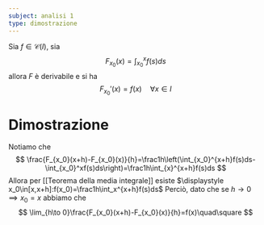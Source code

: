 ```yaml
---
subject: analisi 1
type: dimostrazione
---
```

Sia $f\in\mathcal{C}(I)$, sia 
$$
F_{x_0}(x)=\int_{x_0}^xf(s)ds
$$
allora $F$ è derivabile e si ha
$$
F_{x_0}'(x)=f(x)\quad\forall x\in I
$$
# Dimostrazione
Notiamo che
$$
\frac{F_{x_0}(x+h)-F_{x_0}(x)}{h}=\frac1h\left(\int_{x_0}^{x+h}f(s)ds-\int_{x_0}^xf(s)ds\right)=\frac1h\int_{x}^{x+h}f(s)ds
$$
Allora per [[Teorema della media integrale]] esiste $\displaystyle x_0\in[x,x+h]:f(x_0)=\frac1h\int_x^{x+h}f(s)ds$
Perciò, dato che se $h\to0\implies x_0=x$ abbiamo che
$$
\lim_{h\to 0}\frac{F_{x_0}(x+h)-F_{x_0}(x)}{h}=f(x)\quad\square
$$